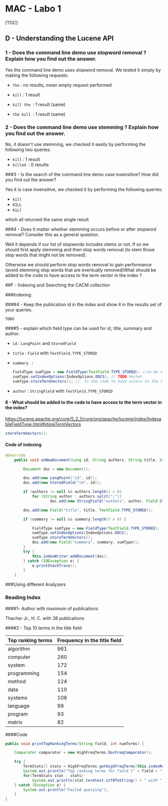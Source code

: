 # MAC - Labo 1

[TOC]

## D - Understanding the Lucene API

### 1 - Does the command line demo use stopword removal ? Explain how you find out the answer.

Yes the command line demo uses stopword removal. We tested it simply by making the following requests:

- `the` : no results, mean empty request performed

- `kill` : 1 result
- `kill the `: 1 result (same)
- `the kill `: 1 result (same)

### 2 - Does the command line demo use stemming ? Explain how you find out the answer.

No, it doesn't use stemming, we checked it easily by performing the following two queries:
- `kill` : 1 result
- `killed `: 0 results

###3 - Is the search of the command line demo case insensitive? How did you find out the answer?

Yes it is case insensitive, we checked it by performing the following queries:

- `kill`
- `KILL`
- `KiLl`

which all returned the same single result

###4 - Does it matter whether stemming occurs before or after stopword removal? Consider this as a general question.

Well it depends if our list of stopwords includes stems or not. If so we should first apply stemming and then stop words removal (to stem those stop words that might not be removed). 

Otherwise we should perform stop words removal to gain performance (avoid stemming stop words that are eventually removed)What should be added to the code to have access to the term vector in the index ?

##F - Indexing and Searching the CACM collection

###Indexing

####4 - Keep the publication id in the index and show it in the results set of your queries.

```
TODO
```

####5 - explain which field type can be used for id, title, summary and author.

- `id` : `LongPoint` and `StoredField`

- `title` : `Field` with `TextField.TYPE_STORED`

- `summary ` : 

  ```java
  FieldType sumType = new FieldType(TextField.TYPE_STORED); //to be stored
  sumType.setIndexOptions(IndexOptions.DOCS); // TODO Hochet
  sumType.storeTermVectors(); //  to the code to have access to the term vector in the index
  ```

- `author` : `StringField` with `TextField.TYPE_STORED`

#### 6 - What should be added to the code to have access to the term vector in the index? 

https://lucene.apache.org/core/5_2_1/core/org/apache/lucene/index/IndexableFieldType.html#storeTermVectors

```java
storeTermVectors();
```

#### Code of indexing

```java
@Override
    public void onNewDocument(Long id, String authors, String title, String summary) {

        Document doc = new Document();

        doc.add(new LongPoint("id", id));
        doc.add(new StoredField("id", id));

        if (authors != null && authors.length() > 0)
            for (String author : authors.split(";"))
                    doc.add(new StringField("authors", author, Field.Store.YES));

        doc.add(new Field("title", title, TextField.TYPE_STORED));

        if (summary != null && summary.length() > 0) {

            FieldType sumType = new FieldType(TextField.TYPE_STORED);
            sumType.setIndexOptions(IndexOptions.DOCS);
            sumType.storeTermVectors();
            doc.add(new Field("summary", summary, sumType));
        }
        try {
            this.indexWriter.addDocument(doc);
        } catch (IOException e) {
            e.printStackTrace();
        }
    }
```

###Using different Analyzers

### Reading Index

####1- Author with maximum of publications

Thacher Jr., H. C. with 38 publications

####2 - Top 10 terms in the title field

| Top ranking terms | Frequency in the title field |
| ----------------- | ---------------------------- |
| algorithm         | 961                          |
| computer          | 260                          |
| system            | 172                          |
| programming       | 154                          |
| method            | 124                          |
| data              | 110                          |
| systems           | 108                          |
| language          | 99                           |
| program           | 93                           |
| matrix            | 82                           |

####Code

```java
public void printTopRankingTerms(String field, int numTerms) {

	Comparator comparator = new HighFreqTerms.DocFreqComparator();

	try {
		TermStats[] stats = HighFreqTerms.getHighFreqTerms(this.indexReader, numTerms, 			field, comparator);
		System.out.println("Top ranking terms for field [" + field + "] are: ");
		for(TermStats stat : stats)
			System.out.println(stat.termtext.utf8ToString() + " with " + stat.docFreq + 			" frequencies");
	} catch (Exception e) {
		System.out.println("Failed querying");
	}
}	
```

